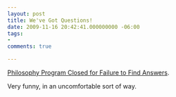 ```yaml
---
layout: post
title: We've Got Questions!
date: 2009-11-16 20:42:41.000000000 -06:00
tags:
- 
comments: true

---
```


[Philosophy Program Closed for Failure to Find Answers](http://www.chaser.com.au/2009/unis-axe-philosophy-departments-for-failing-to-find-answers/).

Very funny, in an uncomfortable sort of way.

